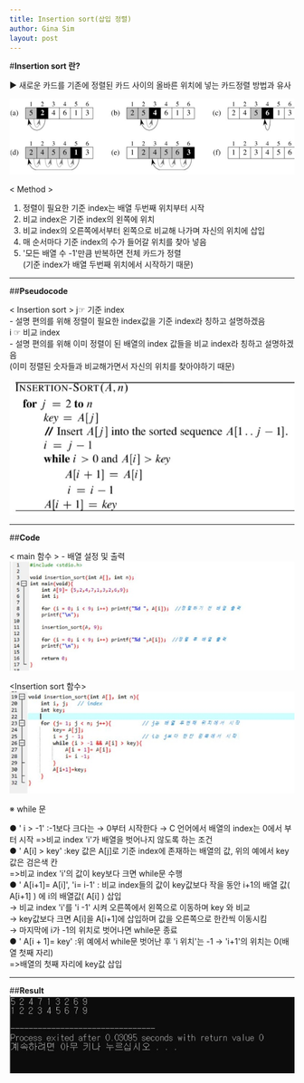 ```yaml
---
title: Insertion sort(삽입 정렬)
author: Gina Sim
layout: post
---
```


#**Insertion sort 란?**

▶ 새로운 카드를 기존에 정렬된 카드 사이의 올바른 위치에 넣는 카드정렬 방법과 유사

![insertion_sort](https://github.com/Gina-IT/Gina-IT.github.io/blob/master/_img/insertion_sort.jpg "Insertion sort principle")


< Method >

1. 정렬이 필요한 기준 index는 배열 두번째 위치부터 시작  
2. 비교 index은 기준 index의 왼쪽에 위치  
3. 비교 index의 오른쪽에서부터 왼쪽으로 비교해 나가며 자신의 위치에 삽입  
4. 매 순서마다 기준 index의 수가 들어갈 위치를 찾아 넣음  
5. '모든 배열 수 -1'만큼 반복하면 전체 카드가 정렬  
   (기준 index가 배열 두번째 위치에서 시작하기 때문)

--------------------

##**Pseudocode**

< Insertion sort >
j☞ 기준 index  
	- 설명 편의를 위해 정렬이 필요한 index값을 기준 index라 칭하고 설명하겠음  
i ☞ 비교 index  
	- 설명 편의를 위해 이미 정렬이 된 배열의 index 값들을 비교 index라 칭하고 설명하겠음  
	(이미 정렬된 숫자들과 비교해가면서 자신의 위치를 찾아야하기 때문)  

![Insertion sort pseudocode](https://github.com/Gina-IT/Gina-IT.github.io/blob/master/_img/insertion_sort_pseudocode1.jpg "Insertion sort pseudocode")

--------------------

##**Code**

< main 함수 > - 배열 설정 및 출력
![Insertion sort_main code](https://github.com/Gina-IT/Gina-IT.github.io/blob/master/_img/insertion_sort_main.jpg "Insertion sort_main code")

<Insertion sort 함수>
![Insertion sort code](https://github.com/Gina-IT/Gina-IT.github.io/blob/master/_img/insertion_sort_code.jpg "Insertion sort code")

※ while 문

● ' i > -1' :-1보다 크다는 → 0부터 시작한다 → C 언어에서 배열의 index는 0에서 부터 시작
=>비교 index 'i'가 배열을 벗어나지 않도록 하는 조건    
● ' A[i] > key' :key 값은 A[j]로 기준 index에 존재하는 배열의 값, 위의 예에서 key값은 검은색 칸  
=>비교 index 'i'의 값이 key보다 크면 while문 수행  
● ' A[i+1]= A[i]', 'i= i-1'
: 비교 index들의 값이 key값보다 작을 동안 i+1의 배열 값( A[i+1] ) 에 i의 배열값( A[i] ) 삽입  
→ 비교 index 'i'를 'i -1' 시켜 오른쪽에서 왼쪽으로 이동하며 key 와 비교  
→ key값보다 크면 A[i]을 A[i+1]에 삽입하며 값을 오른쪽으로 한칸씩 이동시킴  
→ 마지막에 i가 -1의 위치로 벗어나면 while문 종료  
● ' A[i + 1]= key' :위 예에서 while문 벗어난 후 'i 위치'는 -1 → 'i+1'의 위치는 0(배열 첫째 자리)  
=>배열의 첫째 자리에 key값 삽입  

--------------------

##**Result**
![Insertion sort result](https://github.com/Gina-IT/Gina-IT.github.io/blob/master/_img/insertion_sort_result.jpg "Insertion sort result")
